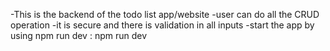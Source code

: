 -This is the backend of the todo list app/website 
-user can do all the CRUD operation
-it is secure and there is validation in all inputs
-start the app by using npm run dev : npm run dev

